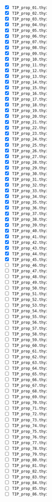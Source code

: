 - [X] `TIP_prop_01.thy`:
- [X] `TIP_prop_02.thy`:
- [X] `TIP_prop_03.thy`:
- [X] `TIP_prop_04.thy`:
- [X] `TIP_prop_05.thy`:
- [X] `TIP_prop_06.thy`:
- [X] `TIP_prop_07.thy`:
- [X] `TIP_prop_08.thy`:
- [X] `TIP_prop_09.thy`:
- [X] `TIP_prop_10.thy`:
- [X] `TIP_prop_11.thy`:
- [X] `TIP_prop_12.thy`:
- [X] `TIP_prop_13.thy`:
- [X] `TIP_prop_14.thy`:
- [X] `TIP_prop_15.thy`:
- [X] `TIP_prop_16.thy`:
- [X] `TIP_prop_17.thy`:
- [X] `TIP_prop_18.thy`:
- [X] `TIP_prop_19.thy`:
- [X] `TIP_prop_20.thy`:
- [X] `TIP_prop_21.thy`:
- [X] `TIP_prop_22.thy`:
- [X] `TIP_prop_23.thy`:
- [X] `TIP_prop_24.thy`:
- [X] `TIP_prop_25.thy`:
- [X] `TIP_prop_26.thy`:
- [X] `TIP_prop_27.thy`:
- [X] `TIP_prop_28.thy`:
- [X] `TIP_prop_29.thy`:
- [X] `TIP_prop_30.thy`:
- [X] `TIP_prop_31.thy`:
- [X] `TIP_prop_32.thy`:
- [X] `TIP_prop_33.thy`:
- [X] `TIP_prop_34.thy`:
- [X] `TIP_prop_35.thy`:
- [X] `TIP_prop_36.thy`:
- [X] `TIP_prop_37.thy`:
- [X] `TIP_prop_38.thy`:
- [X] `TIP_prop_39.thy`:
- [X] `TIP_prop_40.thy`:
- [X] `TIP_prop_41.thy`:
- [X] `TIP_prop_42.thy`:
- [X] `TIP_prop_43.thy`:
- [X] `TIP_prop_44.thy`:
- [X] `TIP_prop_45.thy`:
- [ ] `TIP_prop_46.thy`:
- [ ] `TIP_prop_47.thy`:
- [ ] `TIP_prop_48.thy`:
- [ ] `TIP_prop_49.thy`:
- [ ] `TIP_prop_50.thy`:
- [ ] `TIP_prop_51.thy`:
- [ ] `TIP_prop_52.thy`:
- [ ] `TIP_prop_53.thy`:
- [ ] `TIP_prop_54.thy`:
- [ ] `TIP_prop_55.thy`:
- [ ] `TIP_prop_56.thy`:
- [ ] `TIP_prop_57.thy`:
- [ ] `TIP_prop_58.thy`:
- [ ] `TIP_prop_59.thy`:
- [ ] `TIP_prop_60.thy`:
- [ ] `TIP_prop_61.thy`:
- [ ] `TIP_prop_62.thy`:
- [ ] `TIP_prop_63.thy`:
- [ ] `TIP_prop_64.thy`:
- [ ] `TIP_prop_65.thy`:
- [ ] `TIP_prop_66.thy`:
- [ ] `TIP_prop_67.thy`:
- [ ] `TIP_prop_68.thy`:
- [ ] `TIP_prop_69.thy`:
- [ ] `TIP_prop_70.thy`:
- [ ] `TIP_prop_71.thy`:
- [ ] `TIP_prop_72.thy`:
- [ ] `TIP_prop_73.thy`:
- [ ] `TIP_prop_74.thy`:
- [ ] `TIP_prop_75.thy`:
- [ ] `TIP_prop_76.thy`:
- [ ] `TIP_prop_77.thy`:
- [ ] `TIP_prop_78.thy`:
- [ ] `TIP_prop_79.thy`:
- [ ] `TIP_prop_80.thy`:
- [ ] `TIP_prop_81.thy`:
- [ ] `TIP_prop_82.thy`:
- [ ] `TIP_prop_83.thy`:
- [ ] `TIP_prop_84.thy`:
- [ ] `TIP_prop_85.thy`:
- [ ] `TIP_prop_86.thy`:
